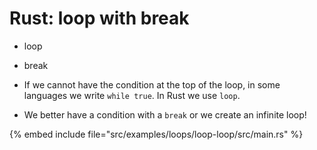 # Rust: loop with break

* loop
* break

* If we cannot have the condition at the top of the loop, in some languages we write `while true`. In Rust we use `loop`.
* We better have a condition with a `break` or we create an infinite loop!

{% embed include file="src/examples/loops/loop-loop/src/main.rs" %}


